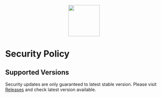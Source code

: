 
<p style="text-align:center" align="center">
<img width="100px" src="https://image.flaticon.com/icons/svg/1161/1161388.svg"
</p>

# Security Policy

## Supported Versions

Security updates are only guaranteed to latest stable version. Please visit [Releases](https://github.com/zerjioang/dotmap/releases) and check latest version available.